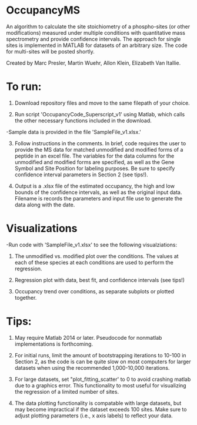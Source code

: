 # OccupancyMS
An algorithm to calculate the site stoichiometry of a phospho-sites (or other modifications) measured under multiple conditions with quantitative mass spectrometry and provide confidence intervals. The approach for single sites is implemented in MATLAB for datasets of an arbitrary size. The code for multi-sites will be posted shortly.  

Created by Marc Presler, Martin Wuehr, Allon Klein, Elizabeth Van Itallie. 

# To run:
1) Download repository files and move to the same filepath of your choice. 

2) Run script 'OccupancyCode_Superscript_v1' using Matlab, which calls the other necessary functions included in the download. 

  -Sample data is provided in the file 'SampleFile_v1.xlsx.'

3) Follow instructions in the comments. In brief, code requires the user to provide the MS data for matched unmodified and modified forms of a peptide in an excel file. The variables for the data columns for the unmodified and modified forms are specified, as well as the Gene Symbol and Site Position for labeling purposes. Be sure to specify confidence interval parameters in Section 2 (see tips!). 

4) Output is a .xlsx file of the estimated occupancy, the high and low bounds of the confidence intervals, as well as the original input data. Filename is records the parameters and input file use to generate the data along with the date.   

# Visualizations 
-Run code with 'SampleFile_v1.xlsx' to see the following visualziations:

1) The unmodified vs. modified plot over the conditions. The values at each of these species at each conditions are used to perform the regression. 

2) Regression plot with data, best fit, and confidence intervals (see tips!)

3) Occupancy trend over conditions, as separate subplots or plotted together. 

# Tips:
1) May require Matlab 2014 or later. Pseudocode for nonmatlab implementations is forthcoming. 

2) For initial runs, limit the amount of bootstrapping iterations to 10-100 in Section 2, as the code is can be quite slow on most computers for larger datasets when using the recommended 1,000-10,000 iterations.

3) For large datasets, set "plot_fitting_scatter' to 0 to avoid crashing matlab due to a graphics error. This functionality to most useful for visualizing the regression of a limited number of sites. 

4) The data plotting functionality is compatable with large datasets, but may become impractical if the dataset exceeds 100 sites. Make sure to adjust plotting parameters (i.e., x axis labels) to reflect your data. 

